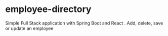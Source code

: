 # employee-directory
 Simple Full Stack application with Spring Boot and React
 . Add, delete, save or update an employee
